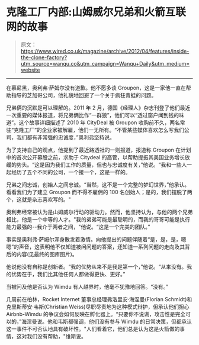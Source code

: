 # 克隆工厂内部:山姆威尔兄弟和火箭互联网的故事

> 原文：<https://www.wired.co.uk/magazine/archive/2012/04/features/inside-the-clone-factory?utm_source=wanqu.co&utm_campaign=Wanqu+Daily&utm_medium=website>

* * *

在慕尼黑，奥利弗·萨姆尔没有道歉。他不愿多谈 Groupon，这是一家他一直在帮助指导的芝加哥公司，他礼貌地回避了一个关于疯狂青蛙的问题。

兄弟俩的沉默是可以理解的。2011 年 2 月，德国《经理人》杂志刊登了他们最近一次重要的媒体报道，将兄弟俩比作“一群狼”，他们可以“透过窗户闻到钱的味道”。这个故事详细描述了 2010 年 CityDeal 被 Groupon 收购前不久，两名常驻“克隆工厂”的企业家被解雇，他们一无所有。“不管某些媒体喜欢怎么写我们公司，我们都有非常强的忠诚度，”奥利弗坚持说。

为了支持自己的观点，他提到了最近路透社的一则报道，报道称 Groupon 在计划中的首次公开募股之前，求助于 Citydeal 的高管，以帮助提振其美国业务增长放缓的势头。“这是因为我们工作的质量，但也与忠诚度有关，”他说。“我和一些人一起经历了五个不同的公司，一个接一个，这是一样的。

兄弟之间忠诚，创始人之间忠诚。“当然，这不是一个完整的梦幻世界，”他承认。看看我们为了建立 Groupon 而不得不雇佣的 100 名创始人；是的，我们摆脱了两个，这就是杂志喜欢写的。"

奥利弗经常被认为是山姆威尔行动的驱动力。然而，他坚持认为，与他的两个兄弟相比，他是一个中等的人才。"我的弟弟可能是最聪明的，而我的哥哥可能是执行能力最强的--我介于两者之间，"他说。“这是一个完美的团队。”

事实是奥利弗·萨姆尔浑身散发着激情。向他提出的问题伴随着“是，是，是，嗯嗯”的声音，这表明他不仅知道被问问题的答案，还知道一系列问题的走向及其背后的内容(见最终的图库图片)。

他说他没有自称是创新者。“我的优势从来不是我是第一个，”他说。“从来没有。我的优势在于，我们比其他任何人都做得更快、更好。”

当被问及他是否认为 Wimdu 有人越界时，他毫不犹豫地回答。“没有。”

几周前在柏林，Rocket Internet 董事总经理弗洛里安·海涅曼(Florian Schmidt)和克里斯蒂安·韦斯(Christian Weiss)尽职尽责地为这种模式辩护，但承认他们担心 Airbnb-Wimdu 的争议会如何反映在孵化器上。“只要你不说谎，攻击性是完全可以的，”海涅曼说。他和韦斯都强调，他们没有参与 Wimdu 的日常决策，但都承认这一事件不可否认地具有破坏性。"人们看着它，他们总是认为这是火箭做的事情，这对我们没有帮助，"维斯说。